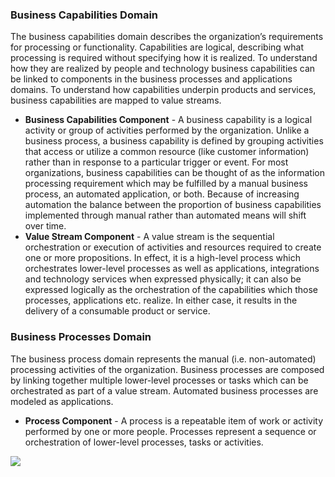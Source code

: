 ### Business Capabilities Domain
The business capabilities domain describes the organization’s requirements for processing or functionality. Capabilities are logical, describing what processing is required without specifying how it is realized. To understand how they are realized by people and technology business capabilities can be linked to components in the business processes and applications domains. To understand how capabilities underpin products and services, business capabilities are mapped to value streams.

- **Business Capabilities Component** - A business capability is a logical activity or group of activities performed by the organization. Unlike a business process, a business capability is defined by grouping activities that access or utilize a common resource (like customer information) rather than in response to a particular trigger or event. For most organizations, business capabilities can be thought of as the information processing requirement which may be fulfilled by a manual business process, an automated application, or both. Because of increasing automation the balance between the proportion of business capabilities implemented through manual rather than automated means will shift over time.
- **Value Stream Component** - A value stream is the sequential orchestration or execution of activities and resources required to create one or more propositions. In effect, it is a high-level process which orchestrates lower-level processes as well as applications, integrations and technology services when expressed physically; it can also be expressed logically as the orchestration of the capabilities which those processes, applications etc. realize. In either case, it results in the delivery of a consumable product or service.

### Business Processes Domain
The business process domain represents the manual (i.e. non-automated) processing activities of the organization. Business processes are composed by linking together multiple lower-level processes or tasks which can be orchestrated as part of a value stream. Automated business processes are modeled as applications.

- **Process Component** - A process is a repeatable item of work or activity performed by one or more people. Processes represent a sequence or orchestration of lower-level processes, tasks or activities.

![](Pasted%20image%2020231101132808.png)